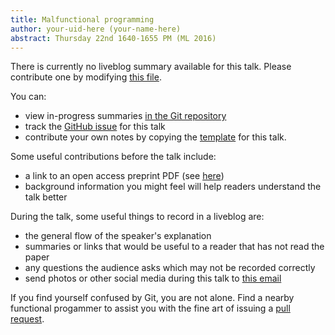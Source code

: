 ```yaml
---
title: Malfunctional programming
author: your-uid-here (your-name-here)
abstract: Thursday 22nd 1640-1655 PM (ML 2016)
---
```


There is currently no liveblog summary available for this talk. Please contribute one by modifying [this file](https://github.com/ocamllabs/icfp2016-blog/blob/master/ML/malfunctional-programming.md).

You can:
* view in-progress summaries [in the Git repository](https://github.com/ocamllabs/icfp2016-blog/tree/master/ML/malfunctional-programming/)
* track the [GitHub issue](https://github.com/ocamllabs/icfp2016-blog/issues/123) for this talk
* contribute your own notes by copying the [template](malfunctional-programming/template.md) for this talk.

Some useful contributions before the talk include:
* a link to an open access preprint PDF (see [here](https://github.com/gasche/icfp2016-papers))
* background information you might feel will help readers understand the talk better

During the talk, some useful things to record in a liveblog are:
* the general flow of the speaker's explanation
* summaries or links that would be useful to a reader that has not read the paper
* any questions the audience asks which may not be recorded correctly
* send photos or other social media during this talk to [this email](mailto:icfp16.photos@gmail.com?subject=ML:malfunctional-programming)

If you find yourself confused by Git, you are not alone. Find a nearby functional progammer
to assist you with the fine art of issuing a [pull request](https://help.github.com/articles/about-pull-requests/).

